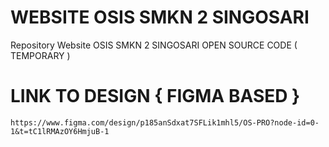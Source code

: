 # WEBSITE OSIS SMKN 2 SINGOSARI
Repository Website OSIS SMKN 2 SINGOSARI OPEN SOURCE CODE  ( TEMPORARY )
# LINK TO DESIGN { FIGMA BASED }   
```
https://www.figma.com/design/p185anSdxat7SFLik1mhl5/OS-PRO?node-id=0-1&t=tC1lRMAzOY6HmjuB-1
```
